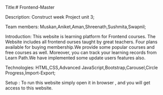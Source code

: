 Title:# Frontend-Master

Description: Construct week Project unit 3;

Team members: Muskan,Aniket,Aman,Shreenath,Sushmita,Swapnil;

Introduction: This website is learning platform for Frontend courses. The Website includes all frontend ourses taught by great teachers. Four plans available for buying membership.We provide some popular courses and free courses as well. Moreover, you can track your learning records from Learn Path.We have implemented some update users features also.

Technologies: HTML,CSS,Advanced JavaScript,Bootstrap,Carousel,Circle Progress,Import-Export;

Setup : To run this website simply open it in browser , and you will get access to this website.









































